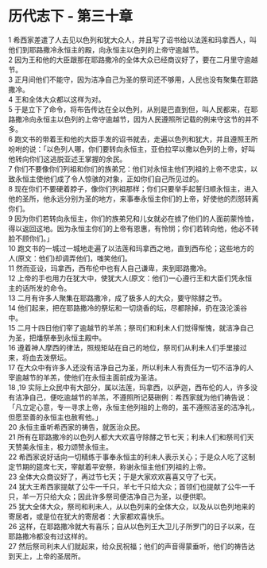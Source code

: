 # 历代志下 - 第三十章
  
 1 希西家差遣了人去见以色列和犹大众人，并且写了诏书给以法莲和玛拿西人，叫他们到耶路撒冷永恒主的殿，向永恒主以色列的上帝守逾越节。  
 2 因为王和他的大臣跟那在耶路撒冷的全体大众已经商议好了，要在二月里守逾越节。  
 3 正月间他们不能守，因为洁净自己为圣的祭司还不够用，人民也没有聚集在耶路撒冷。  
 4 王和全体大众都以这样为对。  
 5 于是立下了命令，将布告传达在全以色列，从别是巴直到但，叫人民都来，在耶路撒冷向永恒主以色列的上帝守逾越节，因为人民遵照所记载的例来守这节的并不多。  
 6 跑文书的带着王和他的大臣手发的诏书就去，走遍以色列和犹大，并且遵照王所吩咐的说：「以色列人哪，你们要转向永恒主，亚伯拉罕以撒以色列的上帝，好叫他转向你们这逃脱亚述王掌握的余民。  
 7 你们不要像你们列祖和你们的族弟兄：他们对永恒主他们列祖的上帝不忠实，以致永恒主使他们成了令人惊骇的对象，正如你们自己所见过的。  
 8 现在你们不要硬着脖子，像你们列祖那样；你们只要举手起誓归顺永恒主，进入他的圣所，他永远分别为圣的地方，来事奉永恒主你们的上帝，好使他的烈怒转离你们。  
 9 因为你们若转向永恒主，你们的族弟兄和儿女就必在掳了他们的人面前蒙怜恤，得以返回这地。因为永恒主你们的上帝有恩惠，有怜悯；你们若转向他，他必不转脸不顾你们。」  
 10 跑文书的一城过一城地走遍了以法莲和玛拿西之地，直到西布伦；这些地方的人(原文：他们)却调弄他们，嗤笑他们。  
 11 然而亚设，玛拿西，西布伦中也有人自己谦卑，来到耶路撒冷。  
 12 上帝的手也用力在犹大中，使犹大人(原文：他们)一心遵行王和大臣们凭永恒主的话所发的命令。  
 13 二月有许多人聚集在耶路撒冷，成了极多人的大众，要守除酵之节。  
 14 他们起来，把在耶路撒冷的祭坛和一切烧香的坛，尽都除掉，扔在汲沦溪谷中。  
 15 二月十四日他们宰了逾越节的羊羔；祭司们和利未人们觉得惭愧，就洁净自己为圣，把燔祭奉到永恒主殿中。  
 16 遵着神人摩西的律法，照规矩站在自己的地位，祭司们从利未人们手里接过来，将血去泼祭坛。  
 17 在大众中有许多人还没有洁净自己为圣，所以利未人有责任为一切不洁净的人宰逾越节的羊羔，使他们在永恒主面前成为圣洁。  
 18 ,19 实际上众民中有大部分，属以法莲，玛拿西，以萨迦，西布伦的人，许多没有洁净自己，便吃逾越节的羊羔，不遵照所记葵硎例：希西家就为他们祷告说：「凡立定心意，专一寻求上帝，永恒主他列祖的上帝的，虽不遵照洁圣的洁净礼，但愿至善的永恒主也赦宥他。」  
 20 永恒主垂听希西家的祷告，就医治众民。  
 21 所有在耶路撒冷的以色列人都大大欢喜守除酵之节七天；利未人们和祭司们天天赞美永恒主，极力颂赞永恒主。  
 22 希西家说好话向一切精练于事奉永恒主的利未人表示关心；于是众人吃了这制定节期的筵席七天，宰献着平安祭，称谢永恒主他们列祖的上帝。  
 23 全体大众商议好了，再过节七天；于是大家欢欢喜喜又守了七天。  
 24 犹大王希西家提献了公牛一千只，羊七千只给大众；首领们也提献了公牛一千只，羊一万只给大众；因此许多祭司便洁净自己为圣，以便供职。  
 25 犹大全体大众，祭司和利未人，从以色列来的全体大众，以及从以色列地来的寄居者，或是位在犹大的寄居者：大家都欢喜快乐。  
 26 这样，在耶路撒冷就大有喜乐；自从以色列王大卫儿子所罗门的日子以来，在耶路撒冷都没有过这样的。  
 27 然后祭司利未人们就起来，给众民祝福；他们的声音得蒙垂听，他们的祷告达到天上，上帝的圣居所。